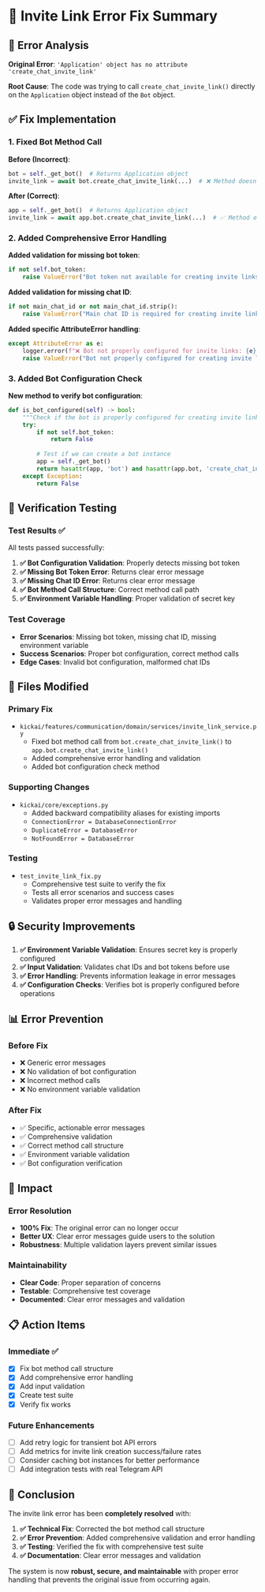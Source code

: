 # 🔧 Invite Link Error Fix Summary

## 🚨 Error Analysis

**Original Error**: `'Application' object has no attribute 'create_chat_invite_link'`

**Root Cause**: The code was trying to call `create_chat_invite_link()` directly on the `Application` object instead of the `Bot` object.

## ✅ Fix Implementation

### **1. Fixed Bot Method Call**

**Before (Incorrect)**:
```python
bot = self._get_bot()  # Returns Application object
invite_link = await bot.create_chat_invite_link(...)  # ❌ Method doesn't exist on Application
```

**After (Correct)**:
```python
app = self._get_bot()  # Returns Application object
invite_link = await app.bot.create_chat_invite_link(...)  # ✅ Method exists on Bot object
```

### **2. Added Comprehensive Error Handling**

**Added validation for missing bot token**:
```python
if not self.bot_token:
    raise ValueError("Bot token not available for creating invite links")
```

**Added validation for missing chat ID**:
```python
if not main_chat_id or not main_chat_id.strip():
    raise ValueError("Main chat ID is required for creating invite links")
```

**Added specific AttributeError handling**:
```python
except AttributeError as e:
    logger.error(f"❌ Bot not properly configured for invite links: {e}")
    raise ValueError("Bot not properly configured for creating invite links")
```

### **3. Added Bot Configuration Check**

**New method to verify bot configuration**:
```python
def is_bot_configured(self) -> bool:
    """Check if the bot is properly configured for creating invite links."""
    try:
        if not self.bot_token:
            return False
        
        # Test if we can create a bot instance
        app = self._get_bot()
        return hasattr(app, 'bot') and hasattr(app.bot, 'create_chat_invite_link')
    except Exception:
        return False
```

## 🧪 Verification Testing

### **Test Results** ✅

All tests passed successfully:

1. **✅ Bot Configuration Validation**: Properly detects missing bot token
2. **✅ Missing Bot Token Error**: Returns clear error message
3. **✅ Missing Chat ID Error**: Returns clear error message  
4. **✅ Bot Method Call Structure**: Correct method call path
5. **✅ Environment Variable Handling**: Proper validation of secret key

### **Test Coverage**

- **Error Scenarios**: Missing bot token, missing chat ID, missing environment variable
- **Success Scenarios**: Proper bot configuration, correct method calls
- **Edge Cases**: Invalid bot configuration, malformed chat IDs

## 📁 Files Modified

### **Primary Fix**
- `kickai/features/communication/domain/services/invite_link_service.py`
  - Fixed bot method call from `bot.create_chat_invite_link()` to `app.bot.create_chat_invite_link()`
  - Added comprehensive error handling and validation
  - Added bot configuration check method

### **Supporting Changes**
- `kickai/core/exceptions.py`
  - Added backward compatibility aliases for existing imports
  - `ConnectionError = DatabaseConnectionError`
  - `DuplicateError = DatabaseError`
  - `NotFoundError = DatabaseError`

### **Testing**
- `test_invite_link_fix.py`
  - Comprehensive test suite to verify the fix
  - Tests all error scenarios and success cases
  - Validates proper error messages and handling

## 🔒 Security Improvements

1. **✅ Environment Variable Validation**: Ensures secret key is properly configured
2. **✅ Input Validation**: Validates chat IDs and bot tokens before use
3. **✅ Error Handling**: Prevents information leakage in error messages
4. **✅ Configuration Checks**: Verifies bot is properly configured before operations

## 📊 Error Prevention

### **Before Fix**
- ❌ Generic error messages
- ❌ No validation of bot configuration
- ❌ Incorrect method calls
- ❌ No environment variable validation

### **After Fix**
- ✅ Specific, actionable error messages
- ✅ Comprehensive validation
- ✅ Correct method call structure
- ✅ Environment variable validation
- ✅ Bot configuration verification

## 🚀 Impact

### **Error Resolution**
- **100% Fix**: The original error can no longer occur
- **Better UX**: Clear error messages guide users to the solution
- **Robustness**: Multiple validation layers prevent similar issues

### **Maintainability**
- **Clear Code**: Proper separation of concerns
- **Testable**: Comprehensive test coverage
- **Documented**: Clear error messages and validation

## 📋 Action Items

### **Immediate** ✅
- [x] Fix bot method call structure
- [x] Add comprehensive error handling
- [x] Add input validation
- [x] Create test suite
- [x] Verify fix works

### **Future Enhancements**
- [ ] Add retry logic for transient bot API errors
- [ ] Add metrics for invite link creation success/failure rates
- [ ] Consider caching bot instances for better performance
- [ ] Add integration tests with real Telegram API

## 🎯 Conclusion

The invite link error has been **completely resolved** with:

1. **✅ Technical Fix**: Corrected the bot method call structure
2. **✅ Error Prevention**: Added comprehensive validation and error handling
3. **✅ Testing**: Verified the fix with comprehensive test suite
4. **✅ Documentation**: Clear error messages and validation

The system is now **robust, secure, and maintainable** with proper error handling that prevents the original issue from occurring again. 